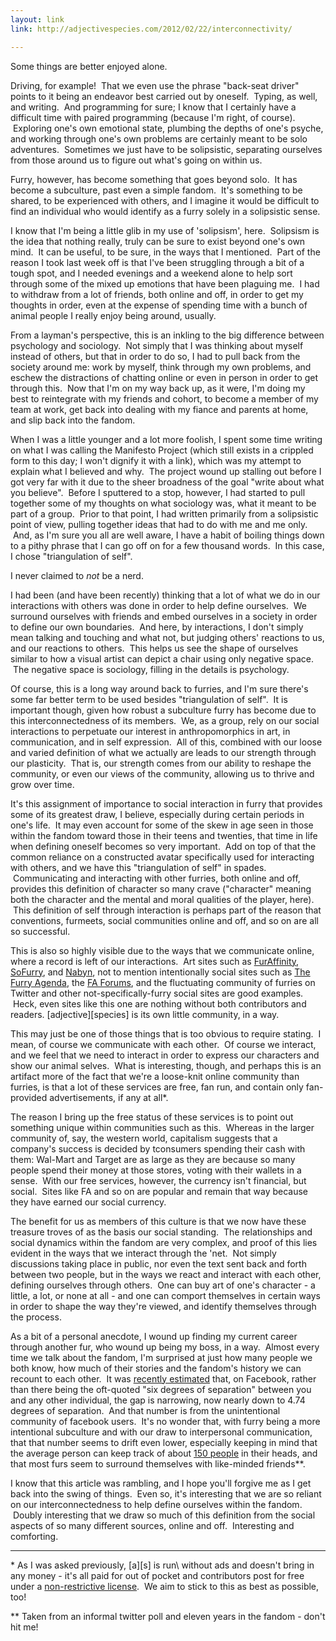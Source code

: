 ```yaml
---
layout: link
link: http://adjectivespecies.com/2012/02/22/interconnectivity/

---
```


Some things are better enjoyed alone.

Driving, for example!  That we even use the phrase "back-seat driver" points to
it being an endeavor best carried out by oneself.  Typing, as well, and writing.
 And programming for sure; I know that I certainly have a difficult time with
paired programming (because I'm right, of course).  Exploring one's own
emotional state, plumbing the depths of one's psyche, and working through one's
own problems are certainly meant to be solo adventures.  Sometimes we just have
to be solipsistic, separating ourselves from those around us to figure out
what's going on within us.

Furry, however, has become something that goes beyond solo.  It has become a
subculture, past even a simple fandom.  It's something to be shared, to be
experienced with others, and I imagine it would be difficult to find an
individual who would identify as a furry solely in a solipsistic sense.
<!--more-->

I know that I'm being a little glib in my use of 'solipsism', here.  Solipsism
is the idea that nothing really, truly can be sure to exist beyond one's own
mind.  It can be useful, to be sure, in the ways that I mentioned.  Part of the
reason I took last week off is that I've been struggling through a bit of a
tough spot, and I needed evenings and a weekend alone to help sort through some
of the mixed up emotions that have been plaguing me.  I had to withdraw from a
lot of friends, both online and off, in order to get my thoughts in order, even
at the expense of spending time with a bunch of animal people I really enjoy
being around, usually.

From a layman's perspective, this is an inkling to the big difference between
psychology and sociology.  Not simply that I was thinking about myself instead
of others, but that in order to do so, I had to pull back from the society
around me: work by myself, think through my own problems, and eschew the
distractions of chatting online or even in person in order to get through this.
 Now that I'm on my way back up, as it were, I'm doing my best to reintegrate
with my friends and cohort, to become a member of my team at work, get back into
dealing with my fiance and parents at home, and slip back into the fandom.

When I was a little younger and a lot more foolish, I spent some time writing on
what I was calling the Manifesto Project (which still exists in a crippled form
to this day; I won't dignify it with a link), which was my attempt to explain
what I believed and why.  The project wound up stalling out before I got very
far with it due to the sheer broadness of the goal "write about what you
believe".  Before I sputtered to a stop, however, I had started to pull together
some of my thoughts on what sociology was, what it meant to be part of a group.
 Prior to that point, I had written primarily from a solipsistic point of view,
pulling together ideas that had to do with me and me only.  And, as I'm sure you
all are well aware, I have a habit of boiling things down to a pithy phrase that
I can go off on for a few thousand words.  In this case, I chose "triangulation
of self".

I never claimed to *not* be a nerd.

I had been (and have been recently) thinking that a lot of what we do in our
interactions with others was done in order to help define ourselves.  We
surround ourselves with friends and embed ourselves in a society in order to
define our own boundaries.  And here, by interactions, I don't simply mean
talking and touching and what not, but judging others' reactions to us, and our
reactions to others.  This helps us see the shape of ourselves similar to how a
visual artist can depict a chair using only negative space.  The negative space
is sociology, filling in the details is psychology.

Of course, this is a long way around back to furries, and I'm sure there's some
far better term to be used besides "triangulation of self".  It is important
though, given how robust a subculture furry has become due to this
interconnectedness of its members.  We, as a group, rely on our social
interactions to perpetuate our interest in anthropomorphics in art, in
communication, and in self expression.  All of this, combined with our loose and
varied definition of what we actually are leads to our strength through our
plasticity.  That is, our strength comes from our ability to reshape the
community, or even our views of the community, allowing us to thrive and grow
over time.

It's this assignment of importance to social interaction in furry that provides
some of its greatest draw, I believe, especially during certain periods in one's
life.  It may even account for some of the skew in age seen in those within the
fandom toward those in their teens and twenties, that time in life when defining
oneself becomes so very important.  Add on top of that the common reliance on a
constructed avatar specifically used for interacting with others, and we have
this "triangulation of self" in spades.  Communicating and interacting with
other furries, both online and off, provides this definition of character so
many crave ("character" meaning both the character and the mental and moral
qualities of the player, here).  This definition of self through interaction is
perhaps part of the reason that conventions, furmeets, social communities online
and off, and so on are all so successful.

This is also so highly visible due to the ways that we communicate online, where
a record is left of our interactions.  Art sites such as
[FurAffinity](http://furaffinity.net), [SoFurry](http://sofurry.com), and
[Nabyn](http://nabyn.com), not to mention intentionally
social sites such as [The Furry Agenda](http://www.furryagenda.com), the [FA
Forums](http://forums.furaffinity.net/), and the fluctuating community of
furries on Twitter and other not-specifically-furry social sites are good
examples.  Heck, even sites like this one are nothing without both contributors
and readers.  \[adjective\]\[species\] is its own little community, in a way.

This may just be one of those things that is too obvious to require stating.  I
mean, of course we communicate with each other.  Of course we interact, and we
feel that we need to interact in order to express our characters and show our
animal selves.  What is interesting, though, and perhaps this is an artifact
more of the fact that we're a loose-knit online community than furries, is that
a lot of these services are free, fan run, and contain only fan-provided
advertisements, if any at all\*.

The reason I bring up the free status of these services is to point out
something unique within communities such as this.  Whereas in the larger
community of, say, the western world, capitalism suggests that a company's
success is decided by tconsumers spending their cash with them: Wal-Mart and
Target are as large as they are because so many people spend their money at
those stores, voting with their wallets in a sense.  With our free services,
however, the currency isn't financial, but social.  Sites like FA and so on are
popular and remain that way because they have earned our social currency.

The benefit for us as members of this culture is that we now have these treasure
troves of as the basis our social standing.  The relationships and social
dynamics within the fandom are very complex, and proof of this lies evident in
the ways that we interact through the 'net.  Not simply discussions taking place
in public, nor even the text sent back and forth between two people, but in the
ways we react and interact with each other, defining ourselves through others.
 One can buy art of one's character - a little, a lot, or none at all - and one
can comport themselves in certain ways in order to shape the way they're viewed,
and identify themselves through the process.

As a bit of a personal anecdote, I wound up finding my current career through
another fur, who wound up being my boss, in a way.  Almost every time we talk
about the fandom, I'm surprised at just how many people we both know, how much
of their stories and the fandom's history we can recount to each other.  It was
[recently
estimated](http://flowingdata.com/2011/11/30/four-degrees-of-separation/) that,
on Facebook, rather than there being the oft-quoted "six degrees of separation"
between you and any other individual, the gap is narrowing, now nearly down to
4.74 degrees of separation.   And that number is from the unintentional
community of facebook users.  It's no wonder that, with furry being a more
intentional subculture and with our draw to interpersonal communication, that
that number seems to drift even lower, especially keeping in mind that the
average person can keep track of about [150
people](http://www.cracked.com/article_14990_what-monkeysphere.html) in their
heads, and that most furs seem to surround themselves with like-minded
friends\*\*.

I know that this article was rambling, and I hope you'll forgive me as I get
back into the swing of things.  Even so, it's interesting that we are so reliant
on our interconnectedness to help define ourselves within the fandom.  Doubly
interesting that we draw so much of this definition from the social aspects of
so many different sources, online and off.  Interesting and comforting.

-----

\* As I was asked previously, \[a\]\[s\] is run\ without ads and doesn't bring
in any money - it's all paid for out of pocket and contributors post for free
under a [non-restrictive
license](http://creativecommons.org/licenses/by-nc-sa/3.0/).  We aim to stick to
this as best as possible, too!

\*\* Taken from an informal twitter poll and eleven years in the fandom - don't
hit me!
